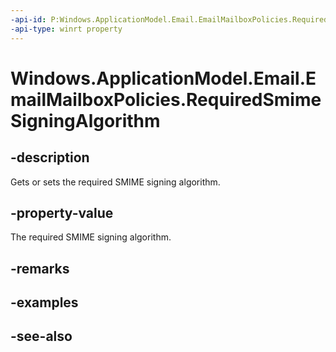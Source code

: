 ```yaml
---
-api-id: P:Windows.ApplicationModel.Email.EmailMailboxPolicies.RequiredSmimeSigningAlgorithm
-api-type: winrt property
---
```


<!-- Property syntax
public Windows.Foundation.IReference<Windows.ApplicationModel.Email.EmailMailboxSmimeSigningAlgorithm> RequiredSmimeSigningAlgorithm { get;  set; }
-->

# Windows.ApplicationModel.Email.EmailMailboxPolicies.RequiredSmimeSigningAlgorithm

## -description
Gets or sets the required SMIME signing algorithm.

## -property-value
The required SMIME signing algorithm.

## -remarks

## -examples

## -see-also
